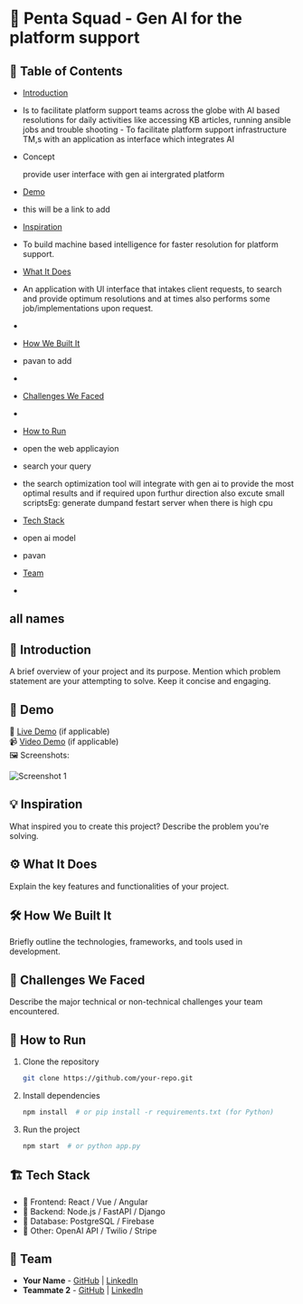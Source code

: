 # 🚀 Penta Squad - Gen AI for the platform support
 
## 📌 Table of Contents
- [Introduction](#introduction)
- Is to facilitate platform support teams across the globe with AI based resolutions for daily activities like accessing KB articles, running ansible jobs and trouble shooting - To facilitate platform support infrastructure TM,s with an application as interface which integrates AI
- Concept

  provide user interface with gen ai intergrated platform
  

- [Demo](#demo)
- this will be a link to add
- [Inspiration](#inspiration)
- To build machine based intelligence for faster resolution for platform support.
- [What It Does](#what-it-does)
- An application with UI interface that intakes client requests, to search and provide optimum resolutions and at times also performs some job/implementations upon request.
- 
- [How We Built It](#how-we-built-it)
- pavan to add
- 
- [Challenges We Faced](#challenges-we-faced)
- 
- [How to Run](#how-to-run)

- open the web applicayion
- search your query
- the search optimization tool will integrate with gen ai to provide the most optimal results and if required upon furthur direction also excute small scriptsEg: generate dumpand festart server when there is high cpu
- [Tech Stack](#tech-stack)
-  open ai model

-  pavan
- [Team](#team)
- 
all names
---

## 🎯 Introduction
A brief overview of your project and its purpose. Mention which problem statement are your attempting to solve. Keep it concise and engaging.

## 🎥 Demo
🔗 [Live Demo](#) (if applicable)  
📹 [Video Demo](#) (if applicable)  
🖼️ Screenshots:

![Screenshot 1](link-to-image)

## 💡 Inspiration
What inspired you to create this project? Describe the problem you're solving.

## ⚙️ What It Does
Explain the key features and functionalities of your project.

## 🛠️ How We Built It
Briefly outline the technologies, frameworks, and tools used in development.

## 🚧 Challenges We Faced
Describe the major technical or non-technical challenges your team encountered.

## 🏃 How to Run
1. Clone the repository  
   ```sh
   git clone https://github.com/your-repo.git
   ```
2. Install dependencies  
   ```sh
   npm install  # or pip install -r requirements.txt (for Python)
   ```
3. Run the project  
   ```sh
   npm start  # or python app.py
   ```

## 🏗️ Tech Stack
- 🔹 Frontend: React / Vue / Angular
- 🔹 Backend: Node.js / FastAPI / Django
- 🔹 Database: PostgreSQL / Firebase
- 🔹 Other: OpenAI API / Twilio / Stripe

## 👥 Team
- **Your Name** - [GitHub](#) | [LinkedIn](#)
- **Teammate 2** - [GitHub](#) | [LinkedIn](#)

  
